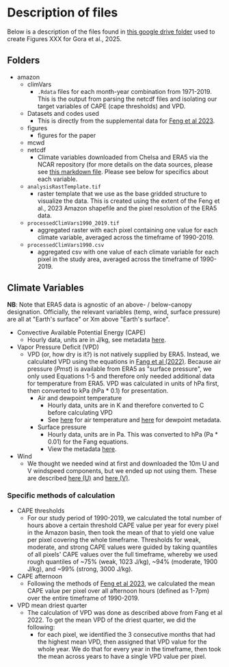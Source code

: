 # Description of files
Below is a description of the files found in [this google drive folder](https://drive.google.com/drive/u/0/folders/1VGbKbd7jWngFbh7VBVefhp-tQCF0sMF4) used to create Figures XXX for Gora et al., 2025.

## Folders
- amazon
  - climVars
    - `.Rdata` files for each month-year combination from 1971-2019. This is the output from parsing the netcdf files and isolating our target variables of CAPE (cape thresholds) and VPD.
  - Datasets and codes used
    - This is directly from the supplemental data for [Feng et al 2023](https://www.nature.com/articles/s41467-022-35570-1).
  - figures
    - figures for the paper
  - mcwd
  - netcdf
    - Climate variables downloaded from Chelsa and ERA5 via the NCAR repository (for more details on the data sources, please see [this markdown file](https://github.com/deadLabCary/Gora-et-al-2025/blob/main/dataSources.md). Please see below for specifics about each variable.
  - `analysisRastTemplate.tif`
    - raster template that we use as the base gridded structure to visualize the data. This is created using the extent of the Feng et al., 2023 Amazon shapefile and the pixel resolution of the ERA5 data.
  - `processedClimVars1990_2019.tif`
    - aggregated raster with each pixel containing one value for each climate variable, averaged across the timeframe of 1990-2019.
  - `processedClimVars1990.csv`
    - aggregated csv with one value of each climate variable for each pixel in the study area, averaged across the timeframe of 1990-2019.
 
## Climate Variables
**NB**: Note that ERA5 data is agnostic of an above- / below-canopy designation. Officially, the relevant variables (temp, wind, surface pressure) are all at "Earth's surface" or Xm above "Earth's surface". 
- Convective Available Potential Energy (CAPE)
  - Hourly data, units are in J/kg, see metadata [here](https://codes.ecmwf.int/grib/param-db/59).
- Vapor Pressure Deficit (VPD)
  - VPD (or, how dry is it?) is not natively supplied by ERA5. Instead, we calculated VPD using the equations in [Fang et al (2022)](https://agupubs.onlinelibrary.wiley.com/doi/10.1029/2022EF003019). Because air pressure (*Pmst*) is available from ERA5 as "surface pressure", we only used Equations 1-5 and therefore only needed additional data for temperature from ERA5. VPD was calculated in units of hPa first, then converted to kPa (hPa \* 0.1) for presentation.
    - Air and dewpoint temperature
      - Hourly data, units are in K and therefore converted to C before calculating VPD
      - See [here](https://codes.ecmwf.int/grib/param-db/167) for air temperature and [here](https://codes.ecmwf.int/grib/param-db/168) for dewpoint metadata.
    - Surface pressure
      - Hourly data, units are in Pa. This was converted to hPa (Pa \* 0.01) for the Fang equations.
      - View the metadata [here](https://codes.ecmwf.int/grib/param-db/134).
- Wind
  - We thought we needed wind at first and downloaded the 10m U and V windspeed components, but we ended up not using them. These are described [here (U)](https://codes.ecmwf.int/grib/param-db/165) and [here (V)](https://codes.ecmwf.int/grib/param-db/166).

### Specific methods of calculation
- CAPE thresholds
  - For our study period of 1990-2019, we calculated the total number of hours above a certain threshold CAPE value per year for every pixel in the Amazon basin, then took the mean of that to yield one value per pixel covering the whole timeframe. Thresholds for weak, moderate, and strong CAPE values were guided by taking quantiles of all pixels' CAPE values over the full timeframe, whereby we used rough quantiles of ~75% (weak, 1023 J/kg), ~94% (moderate, 1900 J/kg), and ~99% (strong, 3000 J/kg).
- CAPE afternoon
  - Following the methods of [Feng et al 2023](https://www.nature.com/articles/s41467-022-35570-1), we calculated the mean CAPE value per pixel over all afternoon hours (defined as 1-7pm) over the entire timeframe of 1990-2019.
- VPD mean driest quarter
  - The calculation of VPD was done as described above from Fang et al 2022. To get the mean VPD of the driest quarter, we did the following:
    - for each pixel, we identified the 3 consecutive months that had the highest mean VPD, then assigned that VPD value for the whole year. We do that for every year in the timeframe, then took the mean across years to have a single VPD value per pixel.
